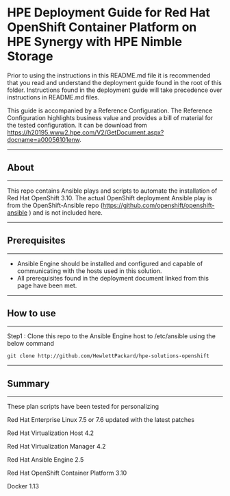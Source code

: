 # HPE Deployment Guide for Red Hat OpenShift Container Platform on HPE Synergy with HPE Nimble Storage

Prior to using the instructions in this README.md file it is recommended that you read and understand the deployment guide found in the root of this folder. Instructions found in the deployment guide will take precedence over instructions in README.md files.

This guide is accompanied by a Reference Configuration. The Reference Configuration highlights business value and provides a bill of material for the tested configuration. It can be download from https://h20195.www2.hpe.com/V2/GetDocument.aspx?docname=a00056101enw.

________________________________________
## About ##
________________________________________

This repo contains Ansible plays and scripts to automate the installation of Red Hat OpenShift 3.10. The actual OpenShift deployment Ansible play is from the OpenShift-Ansible repo (https://github.com/openshift/openshift-ansible ) and is not included here.

________________________________________
## Prerequisites ##
________________________________________
 
 - Ansible Engine should be installed and configured and capable of communicating with the hosts used in this solution.
 - All prerequisites found in the deployment document linked from this page have been met. 
 
________________________________________
## How to use ##
________________________________________

Step1 : Clone this repo to the Ansible Engine host to /etc/ansible using the below command
```
git clone http://github.com/HewlettPackard/hpe-solutions-openshift
```

________________________________________
## Summary ##
________________________________________
These plan scripts have been tested for personalizing

Red Hat Enterprise Linux 7.5 or 7.6 updated with the latest patches

Red Hat Virtualization Host 4.2

Red Hat Virtualization Manager 4.2

Red Hat Ansible Engine 2.5

Red Hat OpenShift Container Platform 3.10

Docker 1.13


